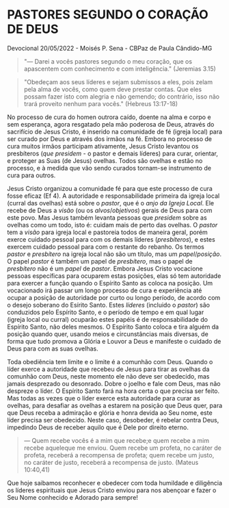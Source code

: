 # PASTORES SEGUNDO O CORAÇÃO DE DEUS

Devocional 20/05/2022 - Moisés P. Sena - CBPaz de Paula Cândido-MG

> "— Darei a vocês pastores segundo o meu coração, que os apascentem com conhecimento e com inteligência." (Jeremias 3.15)

> "Obedeçam aos seus líderes e sejam submissos a eles, pois zelam pela alma de  vocês, como quem deve prestar contas. Que eles possam fazer isto com  alegria e não gemendo; do contrário, isso não trará proveito nenhum para vocês." (Hebreus 13:17-18)

No processo de cura do homen outrora caído, doente na alma e corpo e sem esperança, agora resgatado pela mão poderosa de Deus, através do sacrifício de Jesus Cristo, é inserido na comunidade de fé (igreja local) para ser curado por Deus e através dos irmãos na fé. Embora no processo de cura muitos irmãos participam ativamente, Jesus Cristo levantou os presbíteros (*que presidem* - o pastor e demais líderes) para curar, orientar, e proteger as Suas (de Jesus) ovelhas. Todos são ovelhas e estão no processo, e à medida que vão sendo curados tornam-se instrumento de cura para outros.

Jesus Cristo organizou a comunidade fé para que este processo de cura fosse eficaz (Ef 4). A autoridade e responsabilidade primeira da igreja local (curral das ovelhas) está sobre o *pastor*, que é o *anjo da Igreja Local*. Ele recebe de Deus a *visão* (ou os *alvos*/*objetivos*) gerais de Deus para com este povo. Mas Jesus também levanta pessoas que *presidem* sobre as ovelhas como um todo, isto é: cuidam mais de perto das ovelhas. O *pastor* tem a *visão* para igreja local e pastoreia todos de maneira geral, porém exerce cuidado pessoal para com os demais líderes (*presbíteros*), e estes exercem cuidado pessoal para com o restante do rebanho. Os termos *pastor* e *presbítero* na igreja local não são um título, mas um *papel*/*posição*. O papel *pastor* é também um papel de *presbítero*, mas o papel de *presbítero* não é um *papel* de *pastor*. Embora Jesus Cristo vocacione pessoas específicas para ocuparem estas posições, elas só tem autoridade para exercer a função quando o Espírito Santo as coloca na posição. Um vocacionado irá passar um longo processo de cura e experiência até ocupar a posição de autoridade por curto ou longo período, de acordo com o desejo soberano do Esírito Santo. Estes *líderes* (incluido o *pastor*) são conduzidos pelo Espírito Santo, e o período de tempo e em qual lugar (igreja local ou curral) ocuparão estes papéis é de responsabilidade do Espírito Santo, não deles mesmos. O Espírito Santo coloca e tira alguém da posição quando quer, usando meios e circunstâncias mais diversas, de forma que tudo promova a Glória e Louvor a Deus e manifeste o cuidado de Deus para com as suas ovelhas.

Toda obediência tem limite e o limite é a comunhão com Deus. Quando o líder exerce  a autoridade que recebeu de Jesus para tirar as ovelhas da comunhão com Deus, neste momento ele não deve ser obedecido, mas jamais desprezado ou desonrado. Dobre o joelho e fale com Deus, mas não despreze o líder. O Espírito Santo fará na hora certa o que precisa ser feito. Mas todas as vezes que o líder exerce esta autoridade para curar as ovelhas, para desafiar as ovelhas a estarem na posição que Deus quer, para que Deus receba a admiração e glória e honra devida ao Seu nome, este líder precisa ser obedecido. Neste caso, desobeder, é rebelar contra Deus, impedindo Deus de receber aquilo que é Dele por direito eterno.

> — Quem recebe vocês é a mim que recebe;e quem recebe a mim recebe aqueleque me enviou. Quem recebe um profeta, no caráter de profeta, receberá a recompensa de  profeta; quem recebe um justo, no caráter de justo, receberá a  recompensa de justo. (Mateus 10:40,41)

Que hoje saibamos reconhecer e obedecer com toda humildade e diligência os líderes espirituais que Jesus Cristo enviou para nos abençoar e fazer o Seu Nome conhecido e Adorado para sempre!